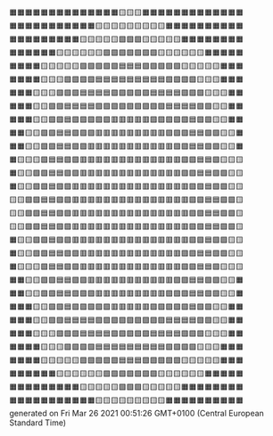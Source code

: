 🟧🟧🟧🟧🟧🟧🟧🟧🟧🟧🟧🟧🟧🟧🟨🟨🟨🟧🟧🟧🟧🟧🟧🟧🟧🟧🟧🟧🟧🟧  
🟧🟧🟧🟧🟧🟧🟧🟧🟧🟧🟧🟨🟨🟨🟨🟨🟨🟨🟨🟨🟧🟧🟧🟧🟧🟧🟧🟧🟧🟧  
🟧🟧🟧🟧🟧🟧🟧🟧🟧🟨🟨🟨🟨🟨🟩🟩🟩🟨🟨🟨🟨🟨🟧🟧🟧🟧🟧🟧🟧🟧  
🟧🟧🟧🟧🟧🟧🟨🟨🟨🟨🟨🟨🟩🟩🟩🟩🟩🟩🟩🟨🟨🟨🟨🟨🟨🟧🟧🟧🟧🟧  
🟧🟧🟧🟧🟨🟨🟨🟨🟨🟩🟩🟩🟩🟩🟦🟦🟦🟩🟩🟩🟩🟩🟨🟨🟨🟨🟨🟧🟧🟧  
🟧🟧🟧🟧🟨🟨🟨🟩🟩🟩🟩🟦🟦🟦🟦🟦🟦🟦🟦🟦🟩🟩🟩🟩🟨🟨🟨🟧🟧🟧  
🟧🟧🟧🟨🟨🟨🟩🟩🟩🟦🟦🟦🟦🟪🟪🟪🟪🟪🟦🟦🟦🟦🟩🟩🟩🟨🟨🟨🟧🟧  
🟧🟧🟧🟨🟨🟩🟩🟦🟦🟦🟦🟪🟪🟪🟪🟪🟪🟪🟪🟪🟦🟦🟦🟦🟩🟩🟨🟨🟧🟧  
🟧🟧🟧🟨🟨🟩🟩🟦🟪🟪🟪🟪🟪🟥🟥🟥🟥🟥🟪🟪🟪🟪🟪🟦🟩🟩🟨🟨🟧🟧  
🟧🟧🟨🟨🟩🟩🟦🟦🟪🟪🟪🟥🟥🟥🟥🟥🟥🟥🟥🟥🟪🟪🟪🟦🟦🟩🟩🟨🟨🟧  
🟧🟧🟨🟨🟩🟩🟦🟦🟪🟪🟥🟥🟥🟥🟥🟥🟥🟥🟥🟥🟥🟪🟪🟦🟦🟩🟩🟨🟨🟧  
🟧🟨🟨🟨🟩🟦🟦🟪🟪🟥🟥🟥🟥🟥🟥🟥🟥🟥🟥🟥🟥🟥🟪🟪🟦🟦🟩🟨🟨🟨  
🟧🟨🟨🟩🟩🟦🟦🟪🟪🟥🟥🟥🟥🟥🟥🟥🟥🟥🟥🟥🟥🟥🟪🟪🟦🟦🟩🟩🟨🟨  
🟧🟨🟨🟩🟩🟦🟪🟪🟥🟥🟥🟥🟥🟥🟥🟥🟥🟥🟥🟥🟥🟥🟥🟪🟪🟦🟩🟩🟨🟨  
🟨🟨🟩🟩🟦🟦🟪🟪🟥🟥🟥🟥🟥🟥🟥🟥🟥🟥🟥🟥🟥🟥🟥🟪🟪🟦🟦🟩🟩🟨  
🟨🟨🟩🟩🟦🟦🟪🟪🟥🟥🟥🟥🟥🟥🟥🟥🟥🟥🟥🟥🟥🟥🟥🟪🟪🟦🟦🟩🟩🟨  
🟨🟨🟩🟩🟦🟦🟪🟪🟥🟥🟥🟥🟥🟥🟥🟥🟥🟥🟥🟥🟥🟥🟥🟪🟪🟦🟦🟩🟩🟨  
🟧🟨🟨🟩🟩🟦🟪🟪🟥🟥🟥🟥🟥🟥🟥🟥🟥🟥🟥🟥🟥🟥🟥🟪🟪🟦🟩🟩🟨🟨  
🟧🟨🟨🟩🟩🟦🟦🟪🟪🟥🟥🟥🟥🟥🟥🟥🟥🟥🟥🟥🟥🟥🟪🟪🟦🟦🟩🟩🟨🟨  
🟧🟨🟨🟨🟩🟦🟦🟪🟪🟥🟥🟥🟥🟥🟥🟥🟥🟥🟥🟥🟥🟥🟪🟪🟦🟦🟩🟨🟨🟨  
🟧🟧🟨🟨🟩🟩🟦🟦🟪🟪🟥🟥🟥🟥🟥🟥🟥🟥🟥🟥🟥🟪🟪🟦🟦🟩🟩🟨🟨🟧  
🟧🟧🟨🟨🟩🟩🟦🟦🟪🟪🟪🟥🟥🟥🟥🟥🟥🟥🟥🟥🟪🟪🟪🟦🟦🟩🟩🟨🟨🟧  
🟧🟧🟧🟨🟨🟩🟩🟦🟪🟪🟪🟪🟪🟥🟥🟥🟥🟥🟪🟪🟪🟪🟪🟦🟩🟩🟨🟨🟧🟧  
🟧🟧🟧🟨🟨🟩🟩🟦🟦🟦🟦🟪🟪🟪🟪🟪🟪🟪🟪🟪🟦🟦🟦🟦🟩🟩🟨🟨🟧🟧  
🟧🟧🟧🟨🟨🟨🟩🟩🟩🟦🟦🟦🟦🟪🟪🟪🟪🟪🟦🟦🟦🟦🟩🟩🟩🟨🟨🟨🟧🟧  
🟧🟧🟧🟧🟨🟨🟨🟩🟩🟩🟩🟦🟦🟦🟦🟦🟦🟦🟦🟦🟩🟩🟩🟩🟨🟨🟨🟧🟧🟧  
🟧🟧🟧🟧🟨🟨🟨🟨🟨🟩🟩🟩🟩🟩🟦🟦🟦🟩🟩🟩🟩🟩🟨🟨🟨🟨🟨🟧🟧🟧  
🟧🟧🟧🟧🟧🟧🟨🟨🟨🟨🟨🟨🟩🟩🟩🟩🟩🟩🟩🟨🟨🟨🟨🟨🟨🟧🟧🟧🟧🟧  
🟧🟧🟧🟧🟧🟧🟧🟧🟧🟨🟨🟨🟨🟨🟩🟩🟩🟨🟨🟨🟨🟨🟧🟧🟧🟧🟧🟧🟧🟧  
🟧🟧🟧🟧🟧🟧🟧🟧🟧🟧🟧🟨🟨🟨🟨🟨🟨🟨🟨🟨🟧🟧🟧🟧🟧🟧🟧🟧🟧🟧  
generated on Fri Mar 26 2021 00:51:26 GMT+0100 (Central European Standard Time)  
